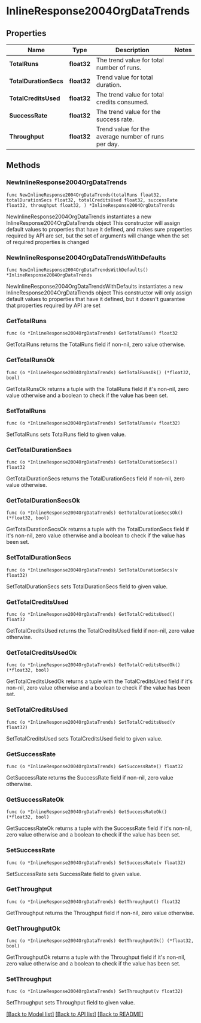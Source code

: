 # InlineResponse2004OrgDataTrends

## Properties

Name | Type | Description | Notes
------------ | ------------- | ------------- | -------------
**TotalRuns** | **float32** | The trend value for total number of runs. | 
**TotalDurationSecs** | **float32** | Trend value for total duration. | 
**TotalCreditsUsed** | **float32** | The trend value for total credits consumed. | 
**SuccessRate** | **float32** | The trend value for the success rate. | 
**Throughput** | **float32** | Trend value for the average number of runs per day. | 

## Methods

### NewInlineResponse2004OrgDataTrends

`func NewInlineResponse2004OrgDataTrends(totalRuns float32, totalDurationSecs float32, totalCreditsUsed float32, successRate float32, throughput float32, ) *InlineResponse2004OrgDataTrends`

NewInlineResponse2004OrgDataTrends instantiates a new InlineResponse2004OrgDataTrends object
This constructor will assign default values to properties that have it defined,
and makes sure properties required by API are set, but the set of arguments
will change when the set of required properties is changed

### NewInlineResponse2004OrgDataTrendsWithDefaults

`func NewInlineResponse2004OrgDataTrendsWithDefaults() *InlineResponse2004OrgDataTrends`

NewInlineResponse2004OrgDataTrendsWithDefaults instantiates a new InlineResponse2004OrgDataTrends object
This constructor will only assign default values to properties that have it defined,
but it doesn't guarantee that properties required by API are set

### GetTotalRuns

`func (o *InlineResponse2004OrgDataTrends) GetTotalRuns() float32`

GetTotalRuns returns the TotalRuns field if non-nil, zero value otherwise.

### GetTotalRunsOk

`func (o *InlineResponse2004OrgDataTrends) GetTotalRunsOk() (*float32, bool)`

GetTotalRunsOk returns a tuple with the TotalRuns field if it's non-nil, zero value otherwise
and a boolean to check if the value has been set.

### SetTotalRuns

`func (o *InlineResponse2004OrgDataTrends) SetTotalRuns(v float32)`

SetTotalRuns sets TotalRuns field to given value.


### GetTotalDurationSecs

`func (o *InlineResponse2004OrgDataTrends) GetTotalDurationSecs() float32`

GetTotalDurationSecs returns the TotalDurationSecs field if non-nil, zero value otherwise.

### GetTotalDurationSecsOk

`func (o *InlineResponse2004OrgDataTrends) GetTotalDurationSecsOk() (*float32, bool)`

GetTotalDurationSecsOk returns a tuple with the TotalDurationSecs field if it's non-nil, zero value otherwise
and a boolean to check if the value has been set.

### SetTotalDurationSecs

`func (o *InlineResponse2004OrgDataTrends) SetTotalDurationSecs(v float32)`

SetTotalDurationSecs sets TotalDurationSecs field to given value.


### GetTotalCreditsUsed

`func (o *InlineResponse2004OrgDataTrends) GetTotalCreditsUsed() float32`

GetTotalCreditsUsed returns the TotalCreditsUsed field if non-nil, zero value otherwise.

### GetTotalCreditsUsedOk

`func (o *InlineResponse2004OrgDataTrends) GetTotalCreditsUsedOk() (*float32, bool)`

GetTotalCreditsUsedOk returns a tuple with the TotalCreditsUsed field if it's non-nil, zero value otherwise
and a boolean to check if the value has been set.

### SetTotalCreditsUsed

`func (o *InlineResponse2004OrgDataTrends) SetTotalCreditsUsed(v float32)`

SetTotalCreditsUsed sets TotalCreditsUsed field to given value.


### GetSuccessRate

`func (o *InlineResponse2004OrgDataTrends) GetSuccessRate() float32`

GetSuccessRate returns the SuccessRate field if non-nil, zero value otherwise.

### GetSuccessRateOk

`func (o *InlineResponse2004OrgDataTrends) GetSuccessRateOk() (*float32, bool)`

GetSuccessRateOk returns a tuple with the SuccessRate field if it's non-nil, zero value otherwise
and a boolean to check if the value has been set.

### SetSuccessRate

`func (o *InlineResponse2004OrgDataTrends) SetSuccessRate(v float32)`

SetSuccessRate sets SuccessRate field to given value.


### GetThroughput

`func (o *InlineResponse2004OrgDataTrends) GetThroughput() float32`

GetThroughput returns the Throughput field if non-nil, zero value otherwise.

### GetThroughputOk

`func (o *InlineResponse2004OrgDataTrends) GetThroughputOk() (*float32, bool)`

GetThroughputOk returns a tuple with the Throughput field if it's non-nil, zero value otherwise
and a boolean to check if the value has been set.

### SetThroughput

`func (o *InlineResponse2004OrgDataTrends) SetThroughput(v float32)`

SetThroughput sets Throughput field to given value.



[[Back to Model list]](../README.md#documentation-for-models) [[Back to API list]](../README.md#documentation-for-api-endpoints) [[Back to README]](../README.md)


